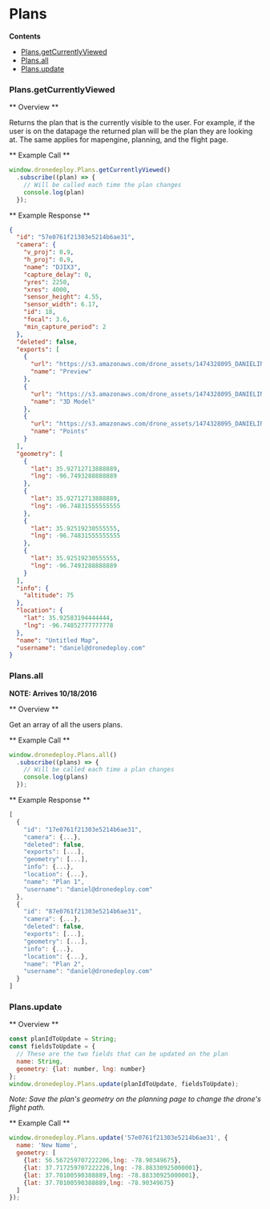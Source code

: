 # Plans

**Contents** 
- [Plans.getCurrentlyViewed](#plansgetcurrentlyviewed)
- [Plans.all](#plansall)
- [Plans.update](#plansupdate)

### Plans.getCurrentlyViewed

** Overview ** 

Returns the plan that is the currently visible to the user. For example, if the user is on the datapage the returned plan will be the plan they are looking at. The same applies for mapengine, planning, and the flight page.

** Example Call ** 
```javascript
window.dronedeploy.Plans.getCurrentlyViewed()
  .subscribe((plan) => {
    // Will be called each time the plan changes
    console.log(plan)
  });
```

** Example Response ** 
```json
{
  "id": "57e0761f21303e5214b6ae31",
  "camera": {
    "v_proj": 0.9,
    "h_proj": 0.9,
    "name": "DJIX3",
    "capture_delay": 0,
    "yres": 2250,
    "xres": 4000,
    "sensor_height": 4.55,
    "sensor_width": 6.17,
    "id": 18,
    "focal": 3.6,
    "min_capture_period": 2
  },
  "deleted": false,
  "exports": [
    {
      "url": "https://s3.amazonaws.com/drone_assets/1474328095_DANIELINSPIRE/preview.zip?AWSAccessKeyId=AKIAISEWUBLV6Q6M3S3A&Expires=1474749929&Signature=kq6%2BIt10q38s2gEzajpE%2F0s0yFM%3D",
      "name": "Preview"
    },
    {
      "url": "https://s3.amazonaws.com/drone_assets/1474328095_DANIELINSPIRE/model.zip?AWSAccessKeyId=AKIAISEWUBLV6Q6M3S3A&Expires=1474749929&Signature=jybEoaQTukc%2B6Fj8qjr9a7dUGQ0%3D",
      "name": "3D Model"
    },
    {
      "url": "https://s3.amazonaws.com/drone_assets/1474328095_DANIELINSPIRE/points.zip?AWSAccessKeyId=AKIAISEWUBLV6Q6M3S3A&Expires=1474749929&Signature=YXHx74fwMmn%2BFcK3%2BKQ7YsR08iE%3D",
      "name": "Points"
    }
  ],
  "geometry": [
    {
      "lat": 35.92712713888889,
      "lng": -96.7493288888889
    },
    {
      "lat": 35.92712713888889,
      "lng": -96.74831555555555
    },
    {
      "lat": 35.92519230555555,
      "lng": -96.74831555555555
    },
    {
      "lat": 35.92519230555555,
      "lng": -96.7493288888889
    }
  ],
  "info": {
    "altitude": 75
  },
  "location": {
    "lat": 35.92583194444444,
    "lng": -96.74852777777778
  },
  "name": "Untitled Map",
  "username": "daniel@dronedeploy.com"
}
```

### Plans.all

**NOTE: Arrives 10/18/2016**

** Overview **

Get an array of all the users plans.

** Example Call **
```javascript
window.dronedeploy.Plans.all()
  .subscribe((plans) => {
    // Will be called each time a plan changes
    console.log(plans)
  });
```

** Example Response ** 
```javascript
[
  {
    "id": "17e0761f21303e5214b6ae31",
    "camera": {...},
    "deleted": false,
    "exports": [...],
    "geometry": [...],
    "info": {...},
    "location": {...},
    "name": "Plan 1",
    "username": "daniel@dronedeploy.com"
  },
  {
    "id": "87e0761f21303e5214b6ae31",
    "camera": {...},
    "deleted": false,
    "exports": [...],
    "geometry": [...],
    "info": {...},
    "location": {...},
    "name": "Plan 2",
    "username": "daniel@dronedeploy.com"
  }
]
```

### Plans.update

** Overview **

```javascript
const planIdToUpdate = String;
const fieldsToUpdate = {
  // These are the two fields that can be updated on the plan
  name: String,
  geometry: {lat: number, lng: number}
};
window.dronedeploy.Plans.update(planIdToUpdate, fieldsToUpdate);
```

*Note: Save the plan's geometry on the planning page to change the drone's flight path.*

** Example Call ** 
```javascript
window.dronedeploy.Plans.update('57e0761f21303e5214b6ae31', {
  name: 'New Name',
  geometry: [
    {lat: 56.567259707222206,lng: -78.90349675},
    {lat: 37.717259707222226,lng: -78.88330925000001},
    {lat: 37.70100590388889,lng: -78.88330925000001},
    {lat: 37.70100590388889,lng: -78.90349675}
  ]
});

```